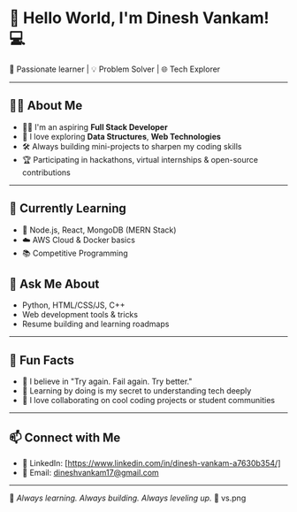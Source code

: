 

# 👋 Hello World, I'm Dinesh Vankam! 💻        

🚀 Passionate learner | 💡 Problem Solver | 🌐 Tech Explorer                        
                      
---                    
                                  
## 👨‍💻 About Me   
- 👨‍🎓 I'm an aspiring **Full Stack Developer** 
- 🧠 I love exploring **Data Structures**, **Web Technologies**
- 🛠️ Always building mini-projects to sharpen my coding skills
- 🏆 Participating in hackathons, virtual internships & open-source contributions 
                     
---
 
## 🌱 Currently Learning
- 🔧 Node.js, React, MongoDB (MERN Stack)             
- ☁️ AWS Cloud & Docker basics  
- 📚 Competitive Programming 

   

## 💬 Ask Me About
- Python, HTML/CSS/JS, C++
- Web development tools & tricks
- Resume building and learning roadmaps

---                   

## 🌟 Fun Facts
- 🎯 I believe in "Try again. Fail again. Try better."
- 🧩 Learning by doing is my secret to understanding tech deeply
- 🤝 I love collaborating on cool coding projects or student communities
   
---

## 📫 Connect with Me
- 💼 LinkedIn: [https://www.linkedin.com/in/dinesh-vankam-a7630b354/]
- 📧 Email: dineshvankam17@gmail.com
        
---               
🔁 *Always learning. Always building. Always  leveling up.* 🔁
 vs.png
